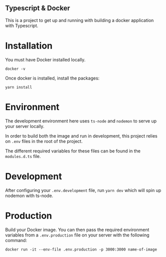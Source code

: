 ## Typescript & Docker

This is a project to get up and running with building a docker application with Typescript.

# Installation

You must have Docker installed locally.

`docker -v`

Once docker is installed, install the packages:

`yarn install`

# Environment

The development environment here uses `ts-node` and `nodemon` to serve up your server locally.

In order to build both the image and run in development, this project relies on `.env` files in the root of the project.

The different required variables for these files can be found in the `modules.d.ts` file.

# Development

After configuring your `.env.development` file, run `yarn dev` which will spin up nodemon with ts-node.

# Production

Build your Docker image. You can then pass the required environment variables from a `.env.production` file on your server with the following command:

`docker run -it --env-file .env.production -p 3000:3000 name-of-image`
